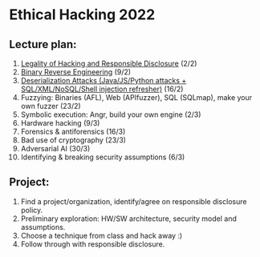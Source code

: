 # Ethical Hacking 2022

## Lecture plan:
1. [Legality of Hacking and Responsible Disclosure](1-responsible-disclosure.ipynb) (2/2)
2. [Binary Reverse Engineering](2-reverse-engineering.ipynb) (9/2)
3. [Deserialization Attacks (Java/JS/Python attacks + SQL/XML/NoSQL/Shell injection refresher)](3-deserialization-attacks.ipynb) (16/2)
4. Fuzzying: Binaries (AFL), Web (APIfuzzer), SQL (SQLmap), make your own fuzzer (23/2)
5. Symbolic execution: Angr, build your own engine (2/3)
6. Hardware hacking (9/3)
7. Forensics & antiforensics (16/3)
8. Bad use of cryptography (23/3)
9. Adversarial AI (30/3)
10. Identifying & breaking security assumptions (6/3)

## Project:
1. Find a project/organization, identify/agree on responsible disclosure policy.
2. Preliminary exploration: HW/SW architecture, security model and assumptions.
3. Choose a technique from class and hack away :)
4. Follow through with responsible disclosure.
